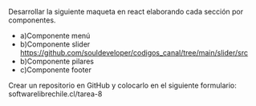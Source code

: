 Desarrollar la siguiente maqueta en react elaborando cada sección por
componentes.


* a)Componente menú
* b)Componente slider https://github.com/souldeveloper/codigos_canal/tree/main/slider/src
* b)Componente pilares
* c)Componente footer


Crear un repositorio en GitHub y colocarlo en el siguiente formulario:
softwarelibrechile.cl/tarea-8
